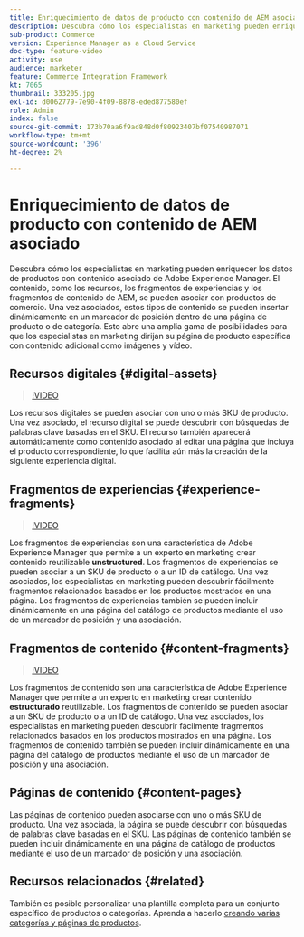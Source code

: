 ```yaml
---
title: Enriquecimiento de datos de producto con contenido de AEM asociado
description: Descubra cómo los especialistas en marketing pueden enriquecer los datos de productos con contenido asociado de Adobe Experience Manager añadiendo contenido de marketing de forma dinámica a las páginas de productos. Esto abre una amplia gama de posibilidades para que los especialistas en marketing se dirijan a páginas de productos específicas con contenido adicional como imágenes y vídeo.
sub-product: Commerce
version: Experience Manager as a Cloud Service
doc-type: feature-video
activity: use
audience: marketer
feature: Commerce Integration Framework
kt: 7065
thumbnail: 333205.jpg
exl-id: d0062779-7e90-4f09-8878-eded877580ef
role: Admin
index: false
source-git-commit: 173b70aa6f9ad848d0f80923407bf07540987071
workflow-type: tm+mt
source-wordcount: '396'
ht-degree: 2%

---
```


# Enriquecimiento de datos de producto con contenido de AEM asociado

Descubra cómo los especialistas en marketing pueden enriquecer los datos de productos con contenido asociado de Adobe Experience Manager. El contenido, como los recursos, los fragmentos de experiencias y los fragmentos de contenido de AEM, se pueden asociar con productos de comercio. Una vez asociados, estos tipos de contenido se pueden insertar dinámicamente en un marcador de posición dentro de una página de producto o de categoría. Esto abre una amplia gama de posibilidades para que los especialistas en marketing dirijan su página de producto específica con contenido adicional como imágenes y vídeo.

## Recursos digitales {#digital-assets}

>[!VIDEO](https://video.tv.adobe.com/v/3447312/?quality=12&learn=on&captions=spa)

Los recursos digitales se pueden asociar con uno o más SKU de producto. Una vez asociado, el recurso digital se puede descubrir con búsquedas de palabras clave basadas en el SKU. El recurso también aparecerá automáticamente como contenido asociado al editar una página que incluya el producto correspondiente, lo que facilita aún más la creación de la siguiente experiencia digital.

## Fragmentos de experiencias {#experience-fragments}

>[!VIDEO](https://video.tv.adobe.com/v/343337/?quality=12&learn=on&captions=spa)

Los fragmentos de experiencias son una característica de Adobe Experience Manager que permite a un experto en marketing crear contenido reutilizable **unstructured**. Los fragmentos de experiencias se pueden asociar a un SKU de producto o a un ID de catálogo. Una vez asociados, los especialistas en marketing pueden descubrir fácilmente fragmentos relacionados basados en los productos mostrados en una página. Los fragmentos de experiencias también se pueden incluir dinámicamente en una página del catálogo de productos mediante el uso de un marcador de posición y una asociación.

## Fragmentos de contenido {#content-fragments}

>[!VIDEO](https://video.tv.adobe.com/v/3452160/?quality=12&learn=on&captions=spa)

Los fragmentos de contenido son una característica de Adobe Experience Manager que permite a un experto en marketing crear contenido **estructurado** reutilizable. Los fragmentos de contenido se pueden asociar a un SKU de producto o a un ID de catálogo. Una vez asociados, los especialistas en marketing pueden descubrir fácilmente fragmentos relacionados basados en los productos mostrados en una página. Los fragmentos de contenido también se pueden incluir dinámicamente en una página del catálogo de productos mediante el uso de un marcador de posición y una asociación.

## Páginas de contenido {#content-pages}

Las páginas de contenido pueden asociarse con uno o más SKU de producto. Una vez asociada, la página se puede descubrir con búsquedas de palabras clave basadas en el SKU. Las páginas de contenido también se pueden incluir dinámicamente en una página de catálogo de productos mediante el uso de un marcador de posición y una asociación.


## Recursos relacionados {#related}

También es posible personalizar una plantilla completa para un conjunto específico de productos o categorías. Aprenda a hacerlo [creando varias categorías y páginas de productos](./multi-template-usage.md).
